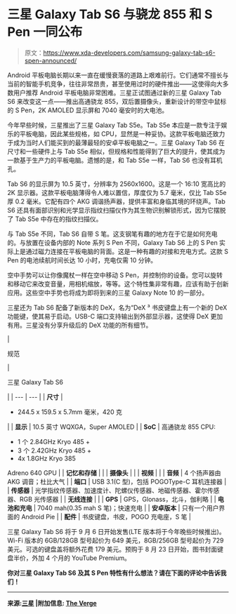 # 三星 Galaxy Tab S6 与骁龙 855 和 S Pen 一同公布

> 原文：<https://www.xda-developers.com/samsung-galaxy-tab-s6-spen-announced/>

Android 平板电脑长期以来一直在缓慢衰落的道路上艰难前行。它们通常不擅长与当前的智能手机竞争，往往非常昂贵，甚至使用过时的硬件推出——这使得向大多数用户推荐 Android 平板电脑非常困难。三星正试图通过新的三星 Galaxy Tab S6 来改变这一点——推出高通骁龙 855，双后置摄像头，重新设计的带空中鼠标的 S Pen，2K AMOLED 显示屏和 7040 毫安时的大电池。

今年早些时候，三星推出了三星 Galaxy Tab S5e。Tab S5e 本应是一款专注于娱乐的平板电脑，因此某些规格，如 CPU，显然是一种妥协。这款平板电脑还致力于成为当时人们能买到的最薄最轻的安卓平板电脑之一。三星 Galaxy Tab S6 在尺寸和一些硬件上与 Tab S5e 相似，但规格和性能得到了巨大的提升，使其成为一款基于生产力的平板电脑。遗憾的是，和 Tab S5e 一样，Tab S6 也没有耳机孔。

Tab S6 的显示屏为 10.5 英寸，分辨率为 2560x1600。这是一个 16:10 宽高比的 2K 显示器。这款平板电脑薄得令人难以置信，厚度仅为 5.7 毫米，仅比 Tab S5e 厚 0.2 毫米。它配有四个 AKG 调谐扬声器，提供丰富和身临其境的环绕声。Tab S6 还具有面部识别和光学显示指纹扫描仪作为其生物识别解锁形式，因为它摆脱了 Tab S5e 中存在的指纹扫描仪。

与 Tab S5e 不同，Tab S6 自带 S 笔。这支钢笔有趣的地方在于它是如何充电的。与放置在设备内部的 Note 系列 S Pen 不同，Galaxy Tab S6 上的 S Pen 实际上是通过磁力连接在平板电脑的背面。这是一种有趣的对接和充电方式。这款 S Pen 的电池续航时间长达 10 小时，充电仅需 10 分钟。

空中手势可以让你像魔杖一样在空中移动 S Pen，并控制你的设备。您可以旋转和移动它来改变音量，用相机缩放，等等。这个特性集非常有趣，应该有助于创新应用。这些空中手势也将成为即将到来的三星 Galaxy Note 10 的一部分。

三星还为 Tab S6 配备了新版本的 DeX，名为“DeX ³ 书皮键盘上有一个新的 DeX 功能键，使其易于启动。USB-C 端口支持输出到外部显示器，这使得 DeX 更加有用。三星没有分享升级后的 DeX 功能的所有细节。

| 

规范

 | 

三星 Galaxy Tab S6

 |
| --- | --- |
| **尺寸** | 

*   244.5 x 159.5 x 5.7mm 毫米，420 克

 |
| **显示** | 10.5 英寸 WQXGA，Super AMOLED |
| **SoC** | 高通骁龙 855 CPU:

*   1 个 2.84GHz Kryo 485 +
*   3 个 2.42GHz Kryo 485 +
*   4x 1.8GHz Kryo 385

Adreno 640 GPU |
| **记忆和存储** |  |
| **摄像头** |  |
| **视频** |  |
| **音频** | 4 个扬声器由 AKG 调音；杜比大气 |
| **端口** | USB 3.1(C 型)，包括 POGOType-C 耳机连接器 |
| **传感器** | 光学指纹传感器、加速度计、陀螺仪传感器、地磁传感器、霍尔传感器、RGB 光传感器 |
| **无线连接** |  |
| **GPS** | GPS，Glonass，北斗，伽利略 |
| **电池和充电** | 7040 mah(0.35 mah S 笔)；快速充电 |
| **安卓版本** | 只有一个用户界面的 Android Pie |
| **配件** | 书皮键盘，书皮，POGO 充电座，S 笔 |

三星 Galaxy Tab S6 将于 9 月 6 日开始发售(LTE 版本将于今年晚些时候推出)。Wi-Fi 版本的 6GB/128GB 型号起价为 649 美元，8GB/256GB 型号起价为 729 美元。可选的键盘盖将额外花费 179 美元。预购于 8 月 23 日开始，图书封面键盘半价，外加 4 个月的 YouTube Premium。

**你对三星 Galaxy Tab S6 及其 S Pen 特性有什么想法？请在下面的评论中告诉我们！**

* * *

**来源:[三星](http://www.samsungmobilepress.com/news/introducing-the-samsung-galaxy-tab-s6-a-new-tablet-that-enhances-your-creativity-and-productivity) |附加信息: [The Verge](https://www.theverge.com/2019/7/31/20748387/samsung-galaxy-tab-s6-tablet-announcement-price-specs-features?utm_campaign=dcseifert&utm_content=chorus&utm_medium=social&utm_source=twitter)**